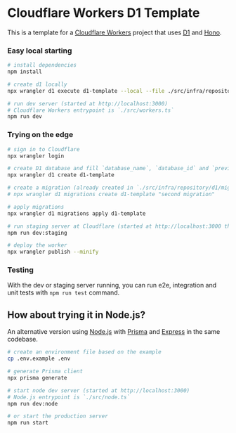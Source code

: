 # Cloudflare Workers D1 Template

This is a template for a [Cloudflare Workers](https://workers.cloudflare.com/) project that uses [D1](https://blog.cloudflare.com/introducing-d1/) and [Hono](https://honojs.dev/).

### Easy local starting

```bash
# install dependencies
npm install

# create d1 locally
npx wrangler d1 execute d1-template --local --file ./src/infra/repository/d1/migrations/0000_init.sql

# run dev server (started at http://localhost:3000)
# Cloudflare Workers entrypoint is `./src/workers.ts`
npm run dev
```

### Trying on the edge

```bash
# sign in to Cloudflare
npx wrangler login

# create D1 database and fill `database_name`, `database_id` and `preview_database_id` in `.wrangler.toml`
npx wrangler d1 create d1-template

# create a migration (already created in `./src/infra/repository/d1/migrations`)
# npx wrangler d1 migrations create d1-template "second migration"

# apply migrations
npx wrangler d1 migrations apply d1-template

# run staging server at Cloudflare (started at http://localhost:3000 through a tunnel)
npm run dev:staging

# deploy the worker
npx wrangler publish --minify
```

### Testing

With the dev or staging server running, you can run e2e, integration and unit tests with `npm run test` command.

## How about trying it in Node.js?

An alternative version using [Node.js](https://nodejs.org/) with [Prisma](https://www.prisma.io/) and [Express](https://expressjs.com/) in the same codebase.

```bash
# create an environment file based on the example
cp .env.example .env

# generate Prisma client
npx prisma generate

# start node dev server (started at http://localhost:3000)
# Node.js entrypoint is `./src/node.ts`
npm run dev:node

# or start the production server
npm run start
```